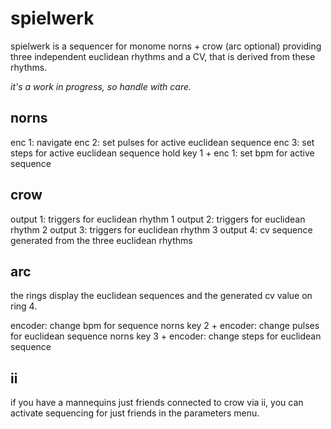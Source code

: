 # spielwerk

spielwerk is a sequencer for monome norns + crow (arc optional) providing three independent euclidean rhythms and a CV, that is derived from these rhythms.

_it's a work in progress, so handle with care._

## norns

enc 1: navigate
enc 2: set pulses for active euclidean sequence
enc 3: set steps for active euclidean sequence
hold key 1 + enc 1: set bpm for active sequence

## crow

output 1: triggers for euclidean rhythm 1
output 2: triggers for euclidean rhythm 2
output 3: triggers for euclidean rhythm 3
output 4: cv sequence generated from the three euclidean rhythms

## arc

the rings display the euclidean sequences and the generated cv value on ring 4.

encoder: change bpm for sequence
norns key 2 + encoder: change pulses for euclidean sequence
norns key 3 + encoder: change steps for euclidean sequence

## ii

if you have a mannequins just friends connected to crow via ii, you can activate sequencing for just friends in the parameters menu.